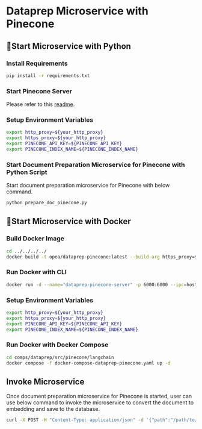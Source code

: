 # Dataprep Microservice with Pinecone

## 🚀Start Microservice with Python

### Install Requirements

```bash
pip install -r requirements.txt
```

### Start Pinecone Server

Please refer to this [readme](../../../../vectorstores/src/pinecone/README.md).

### Setup Environment Variables

```bash
export http_proxy=${your_http_proxy}
export https_proxy=${your_http_proxy}
export PINECONE_API_KEY=${PINECONE_API_KEY}
export PINECONE_INDEX_NAME=${PINECONE_INDEX_NAME}
```

### Start Document Preparation Microservice for Pinecone with Python Script

Start document preparation microservice for Pinecone with below command.

```bash
python prepare_doc_pinecone.py
```

## 🚀Start Microservice with Docker

### Build Docker Image

```bash
cd ../../../../
docker build -t opea/dataprep-pinecone:latest --build-arg https_proxy=$https_proxy --build-arg http_proxy=$http_proxy -f comps/dataprep/src/pinecone/langchain/Dockerfile .
```

### Run Docker with CLI

```bash
docker run -d --name="dataprep-pinecone-server" -p 6000:6000 --ipc=host -e http_proxy=$http_proxy -e https_proxy=$https_proxy opea/dataprep-pinecone:latest
```

### Setup Environment Variables

```bash
export http_proxy=${your_http_proxy}
export https_proxy=${your_http_proxy}
export PINECONE_API_KEY=${PINECONE_API_KEY}
export PINECONE_INDEX_NAME=${PINECONE_INDEX_NAME}
```

### Run Docker with Docker Compose

```bash
cd comps/dataprep/src/pinecone/langchain
docker compose -f docker-compose-dataprep-pinecone.yaml up -d
```

## Invoke Microservice

Once document preparation microservice for Pinecone is started, user can use below command to invoke the microservice to convert the document to embedding and save to the database.

```bash
curl -X POST -H "Content-Type: application/json" -d '{"path":"/path/to/document"}' http://localhost:6000/v1/dataprep
```
